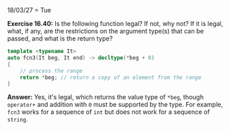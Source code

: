 18/03/27 = Tue

**Exercise 16.40:** Is the following function legal? If not, why not? If it is legal, what, if any, are the restrictions on the argument type(s) that can be passed, and what is the return type?

```c++
template <typename It>
auto fcn3(It beg, It end) -> decltype(*beg + 0)
{
    // process the range
    return *beg; // return a copy of an element from the range
}
```

**Answer:** Yes, it's legal, which returns the value type of `*beg`, though `operator+` and addition with `0` must be supported by the type. For example, `fcn3` works for a sequence of `int` but does not work for a sequence of `string`.